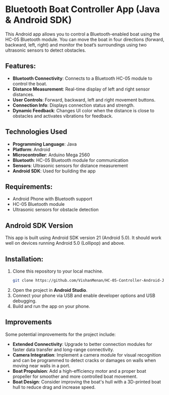 # Bluetooth Boat Controller App (Java & Android SDK)
This Android app allows you to control a Bluetooth-enabled boat using the HC-05 Bluetooth module. You can move the boat in four directions (forward, backward, left, right) and monitor the boat’s surroundings using two ultrasonic sensors to detect obstacles.

## Features:
- **Bluetooth Connectivity**: Connects to a Bluetooth HC-05 module to control the boat.
- **Distance Measurement**: Real-time display of left and right sensor distances.
- **User Controls**: Forward, backward, left and right movement buttons.
- **Connection Info**: Displays connection status and strength.
- **Dynamic Feedback**: Changes UI color when the distance is close to obstacles and activates vibrations for feedback.
  
## Technologies Used
- **Programming Language**: Java
- **Platform**: Android
- **Microcontroller**: Arduino Mega 2560
- **Bluetooth**: HC-05 Bluetooth module for communication
- **Sensors**: Ultrasonic sensors for distance measurement
- **Android SDK**: Used for building the app
  
## Requirements:
- Android Phone with Bluetooth support
- HC-05 Bluetooth module
- Ultrasonic sensors for obstacle detection
  
## Android SDK Version
This app is built using Android SDK version 21 (Android 5.0). It should work well on devices running Android 5.0 (Lollipop) and above.

## Installation:
1. Clone this repository to your local machine.
   ```bash
   git clone https://github.com/VishanMenan/HC-05-Controller-Android-Java-.git
2. Open the project in **Android Studio**.
3. Connect your phone via USB and enable developer options and USB debugging.
4. Build and run the app on your phone.

## Improvements
Some potential improvements for the project include:
- **Extended Connectivity**: Upgrade to better connection modules for faster data transfer and long-range connectivity.
- **Camera Integration**: Implement a camera module for visual recognition and can be programmed to detect cracks or damages on walls when moving near walls in a port.
- **Boat Propulsion**: Add a high-efficiency motor and a proper boat propeller for smoother and more controlled boat movement.
- **Boat Design**: Consider improving the boat's hull with a 3D-printed boat hull to reduce drag and increase speed.

